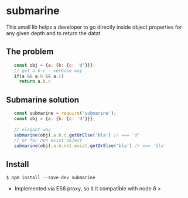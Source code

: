 # submarine

This small lib helps a developer to go directly inside object properties for any given depth and to return the datat

## The problem

```javascript
   const obj = {a: {b: {c: 'd'}}};
   // get a.b.c - verbose way
   if(a && a.b && a.c)
     return a.b.c
```

## Submarine solution

```javascript
   const submarine = require('submarine');
   const obj = {a: {b: {c: 'd'}}};
   
   // elegant way
   submarine(obj).a.b.c.getOrElse('bla') // === 'd'
   // or for non exist object
   submarine(obj).a.b.not.exist.getOrElse('bla') // === 'bla'
```

## Install
```shell
$ npm install --save-dev submarine
```

* Implemented via ES6 proxy, so it it compatible with node 6 >
